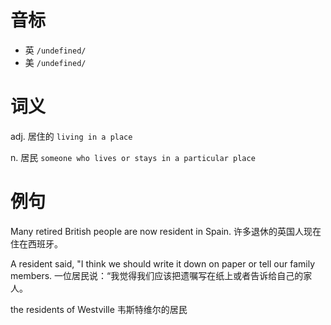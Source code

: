 # 音标

- 英 `/undefined/`
- 美 `/undefined/`

# 词义

adj. 居住的
`living in a place`

n. 居民
`someone who lives or stays in a particular place`

# 例句

Many retired British people are now resident in Spain.
许多退休的英国人现在住在西班牙。

A resident said, "I think we should write it down on paper or tell our family members.
一位居民说：“我觉得我们应该把遗嘱写在纸上或者告诉给自己的家人。

the residents of Westville
韦斯特维尔的居民


